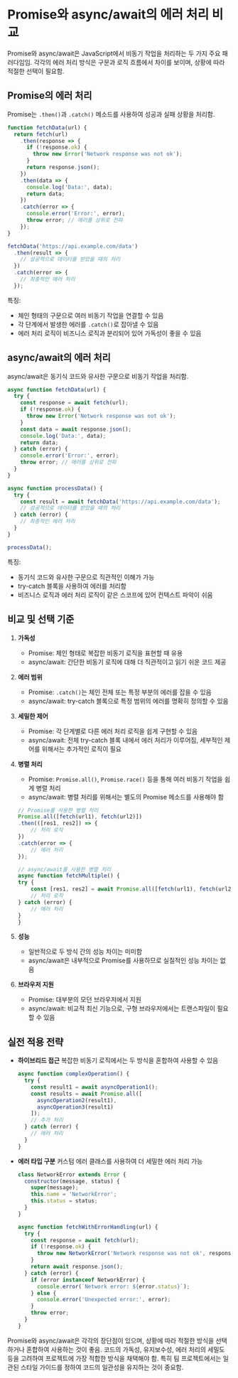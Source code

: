 # Promise와 async/await의 에러 처리 비교

Promise와 async/await은 JavaScript에서 비동기 작업을 처리하는 두 가지 주요 패러다임임. 각각의 에러 처리 방식은 구문과 로직 흐름에서 차이를 보이며, 상황에 따라 적절한 선택이 필요함.

## Promise의 에러 처리

Promise는 `.then()`과 `.catch()` 메소드를 사용하여 성공과 실패 상황을 처리함.

```javascript
function fetchData(url) {
  return fetch(url)
    .then(response => {
      if (!response.ok) {
        throw new Error('Network response was not ok');
      }
      return response.json();
    })
    .then(data => {
      console.log('Data:', data);
      return data;
    })
    .catch(error => {
      console.error('Error:', error);
      throw error; // 에러를 상위로 전파
    });
}

fetchData('https://api.example.com/data')
  .then(result => {
    // 성공적으로 데이터를 받았을 때의 처리
  })
  .catch(error => {
    // 최종적인 에러 처리
  });
```

특징:

- 체인 형태의 구문으로 여러 비동기 작업을 연결할 수 있음
- 각 단계에서 발생한 에러를 `.catch()`로 잡아낼 수 있음
- 에러 처리 로직이 비즈니스 로직과 분리되어 있어 가독성이 좋을 수 있음

## async/await의 에러 처리

async/await은 동기식 코드와 유사한 구문으로 비동기 작업을 처리함.

```javascript
async function fetchData(url) {
  try {
    const response = await fetch(url);
    if (!response.ok) {
      throw new Error('Network response was not ok');
    }
    const data = await response.json();
    console.log('Data:', data);
    return data;
  } catch (error) {
    console.error('Error:', error);
    throw error; // 에러를 상위로 전파
  }
}

async function processData() {
  try {
    const result = await fetchData('https://api.example.com/data');
    // 성공적으로 데이터를 받았을 때의 처리
  } catch (error) {
    // 최종적인 에러 처리
  }
}

processData();
```

특징:

- 동기식 코드와 유사한 구문으로 직관적인 이해가 가능
- try-catch 블록을 사용하여 에러를 처리함
- 비즈니스 로직과 에러 처리 로직이 같은 스코프에 있어 컨텍스트 파악이 쉬움

## 비교 및 선택 기준

1. **가독성**
   - Promise: 체인 형태로 복잡한 비동기 로직을 표현할 때 유용
   - async/await: 간단한 비동기 로직에 대해 더 직관적이고 읽기 쉬운 코드 제공

2. **에러 범위**
   - Promise: `.catch()`는 체인 전체 또는 특정 부분의 에러를 잡을 수 있음
   - async/await: try-catch 블록으로 특정 범위의 에러를 명확히 정의할 수 있음

3. **세밀한 제어**
   - Promise: 각 단계별로 다른 에러 처리 로직을 쉽게 구현할 수 있음
   - async/await: 전체 try-catch 블록 내에서 에러 처리가 이루어짐, 세부적인 제어를 위해서는 추가적인 로직이 필요

4. **병렬 처리**
   - Promise: `Promise.all()`, `Promise.race()` 등을 통해 여러 비동기 작업을 쉽게 병렬 처리
   - async/await: 병렬 처리를 위해서는 별도의 Promise 메소드를 사용해야 함

    ```javascript
    // Promise를 사용한 병렬 처리
    Promise.all([fetch(url1), fetch(url2)])
    .then(([res1, res2]) => {
        // 처리 로직
    })
    .catch(error => {
        // 에러 처리
    });

    // async/await를 사용한 병렬 처리
    async function fetchMultiple() {
    try {
        const [res1, res2] = await Promise.all([fetch(url1), fetch(url2)]);
        // 처리 로직
    } catch (error) {
        // 에러 처리
    }
    }
    ```

5. **성능**
   - 일반적으로 두 방식 간의 성능 차이는 미미함
   - async/await은 내부적으로 Promise를 사용하므로 실질적인 성능 차이는 없음

6. **브라우저 지원**
   - Promise: 대부분의 모던 브라우저에서 지원
   - async/await: 비교적 최신 기능으로, 구형 브라우저에서는 트랜스파일이 필요할 수 있음

## 실전 적용 전략

- **하이브리드 접근**
   복잡한 비동기 로직에서는 두 방식을 혼합하여 사용할 수 있음

   ```javascript
   async function complexOperation() {
     try {
       const result1 = await asyncOperation1();
       const results = await Promise.all([
         asyncOperation2(result1),
         asyncOperation3(result1)
       ]);
       // 추가 처리
     } catch (error) {
       // 에러 처리
     }
   }
   ```

- **에러 타입 구분**
   커스텀 에러 클래스를 사용하여 더 세밀한 에러 처리 가능

   ```javascript
   class NetworkError extends Error {
     constructor(message, status) {
       super(message);
       this.name = 'NetworkError';
       this.status = status;
     }
   }

   async function fetchWithErrorHandling(url) {
     try {
       const response = await fetch(url);
       if (!response.ok) {
         throw new NetworkError('Network response was not ok', response.status);
       }
       return await response.json();
     } catch (error) {
       if (error instanceof NetworkError) {
         console.error(`Network error: ${error.status}`);
       } else {
         console.error('Unexpected error:', error);
       }
       throw error;
     }
   }
   ```

Promise와 async/await은 각각의 장단점이 있으며, 상황에 따라 적절한 방식을 선택하거나 혼합하여 사용하는 것이 좋음. 코드의 가독성, 유지보수성, 에러 처리의 세밀도 등을 고려하여 프로젝트에 가장 적합한 방식을 채택해야 함. 특히 팀 프로젝트에서는 일관된 스타일 가이드를 정하여 코드의 일관성을 유지하는 것이 중요함.
